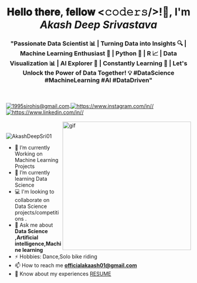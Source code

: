 <h1 align="center">𝐇𝐞𝐥𝐥𝐨 𝐭𝐡𝐞𝐫𝐞, 𝐟𝐞𝐥𝐥𝐨𝐰 <𝚌𝚘𝚍𝚎𝚛𝚜/>!👋, I'm <i>Akash Deep Srivastava</i></h1>
<h3 align="center">"Passionate Data Scientist 📊 | Turning Data into Insights 🔍 | Machine Learning Enthusiast 🤖 | Python 🐍 | R 📈 | Data Visualization 📊 | AI Explorer 🌌 | Constantly Learning 🧠 | Let's Unlock the Power of Data Together! 💡 #DataScience #MachineLearning #AI #DataDriven" </h3>
<br/>
<br/>
<a href="https://github.com/AkashDeepSri01/Data-science-course">
</a>
<a title="officialakaash01@gmail.com" href="mailto:officialakaash01@gmail.com">
  <img align="center" src="https://img.shields.io/badge/Gmail-D14836?style=for-the-badge&logo=gmail&logoColor=white" alt="1995sirohis@gmail.com" />
</a>
  <a href="https://instagram.com/_mr_akash01?igshid=YTQwZjQ0NmI0OA==">
  <img align="center" src="https://img.shields.io/badge/instagram-0077B5?style=for-the-badge&logo=linkedin&logoColor=white" alt="https://www.instagram.com/in//" />
</a>
<a href="https://www.linkedin.com/in/akash-deep-srivastava-06a819212/">
  <img align="center" src="https://img.shields.io/badge/LinkedIn-0077B5?style=for-the-badge&logo=linkedin&logoColor=white" alt="https://www.linkedin.com/in//" />
</a>
<br/>
<br/>
<a href="#"><img align="right" width="350px" src="https://r7q6w9z6.rocketcdn.me/career/wp-content/uploads/2020/03/hello.gif" alt="gif" /></a>
<br/>

<p align="left" > <img src="https://komarev.com/ghpvc/?username=AkashDeepSri01&label=Profile%20views&color=0e75b6&style=flat" alt="AkashDeepSri01" /> </p>

- 🔭 I’m currently Working on Machine Learning Projects
- 🌱 I’m currently learning Data Science
- 💻 I'm looking to collaborate on Data Science projects/competitions .
- 💬 Ask me about **Data Science ,Artificial intelligence,Machine
      learning**
- ⚡ Hobbies: Dance,Solo bike riding
- 📫 How to reach me **officialakaash01@gmail.com**
-  📄 Know about my experiences [RESUME]()  
<br/>
<br/>
